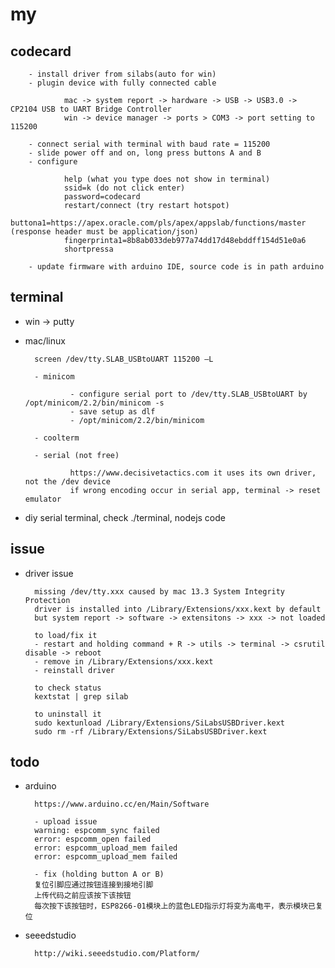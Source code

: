# my

## codecard

        - install driver from silabs(auto for win)
        - plugin device with fully connected cable
                
                mac -> system report -> hardware -> USB -> USB3.0 -> CP2104 USB to UART Bridge Controller
                win -> device manager -> ports > COM3 -> port setting to 115200

        - connect serial with terminal with baud rate = 115200
        - slide power off and on, long press buttons A and B
        - configure

                help (what you type does not show in terminal)
                ssid=k (do not click enter)
                password=codecard
                restart/connect (try restart hotspot)
                buttona1=https://apex.oracle.com/pls/apex/appslab/functions/master (response header must be application/json)
                fingerprinta1=8b8ab033deb977a74dd17d48ebddff154d51e0a6
                shortpressa

        - update firmware with arduino IDE, source code is in path arduino

## terminal

- win -> putty
- mac/linux

        screen /dev/tty.SLAB_USBtoUART 115200 –L

        - minicom

                - configure serial port to /dev/tty.SLAB_USBtoUART by /opt/minicom/2.2/bin/minicom -s
                - save setup as dlf
                - /opt/minicom/2.2/bin/minicom

        - coolterm

        - serial (not free)

                https://www.decisivetactics.com it uses its own driver, not the /dev device
                if wrong encoding occur in serial app, terminal -> reset emulator

- diy serial terminal, check ./terminal, nodejs code

## issue

- driver issue

        missing /dev/tty.xxx caused by mac 13.3 System Integrity Protection
        driver is installed into /Library/Extensions/xxx.kext by default
        but system report -> software -> extensitons -> xxx -> not loaded

        to load/fix it
        - restart and holding command + R -> utils -> terminal -> csrutil disable -> reboot
        - remove in /Library/Extensions/xxx.kext
        - reinstall driver

        to check status
        kextstat | grep silab

        to uninstall it
        sudo kextunload /Library/Extensions/SiLabsUSBDriver.kext
        sudo rm -rf /Library/Extensions/SiLabsUSBDriver.kext

## todo

- arduino

        https://www.arduino.cc/en/Main/Software

        - upload issue
        warning: espcomm_sync failed
        error: espcomm_open failed
        error: espcomm_upload_mem failed
        error: espcomm_upload_mem failed

        - fix (holding button A or B)
        复位引脚应通过按钮连接到接地引脚
        上传代码之前应该按下该按钮
        每次按下该按钮时，ESP8266-01模块上的蓝色LED指示灯将变为高电平，表示模块已复位

- seeedstudio

        http://wiki.seeedstudio.com/Platform/
